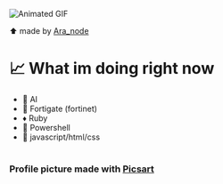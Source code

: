 ![Animated GIF](https://media.giphy.com/media/v1.Y2lkPTc5MGI3NjExN2MyMjhmZjVlNTY2ZDUwMDFmZTFjYzQxMDA4Y2YyNWFjZWZhNGI2MSZlcD12MV9pbnRlcm5hbF9naWZzX2dpZklkJmN0PWc/BxcBAB2UwGCCPRrlIi/giphy.gif)

⬆️ made by [Ara_node](https://codepen.io/ara_node)

# 📈 What im doing right now
* 🤖  AI
* 🚪 Fortigate (fortinet)
* ♦️  Ruby
* 🐚  Powershell 
* 📜  javascript/html/css 
#
### Profile picture made with [Picsart](https://picsart.com/ru)
